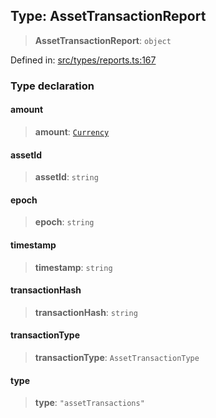 
## Type: AssetTransactionReport

> **AssetTransactionReport**: `object`

Defined in: [src/types/reports.ts:167](https://github.com/centrifuge/sdk/blob/862f7f1e7a8d6021f967d75a29f9dd861d4ba104/src/types/reports.ts#L167)

### Type declaration

#### amount

> **amount**: [`Currency`](#class-currency)

#### assetId

> **assetId**: `string`

#### epoch

> **epoch**: `string`

#### timestamp

> **timestamp**: `string`

#### transactionHash

> **transactionHash**: `string`

#### transactionType

> **transactionType**: `AssetTransactionType`

#### type

> **type**: `"assetTransactions"`

